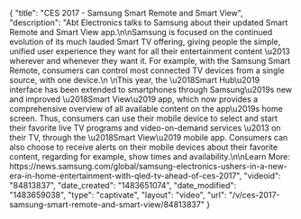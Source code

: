 {
    "title": "CES 2017 - Samsung Smart Remote and Smart View",
    "description": "Abt Electronics talks to Samsung about their updated Smart Remote and Smart View app.\n\nSamsung is focused on the continued evolution of its much lauded Smart TV offering, giving people the simple, unified user experience they want for all their entertainment content \u2013 wherever and whenever they want it. For example, with the Samsung Smart Remote, consumers can control most connected TV devices from a single source, with one device.\n \nThis year, the \u2018Smart Hub\u2019 interface has been extended to smartphones through Samsung\u2019s new and improved \u2018Smart View\u2019 app, which now provides a comprehensive overview of all available content on the app\u2019s home screen. Thus, consumers can use their mobile device to select and start their favorite live TV programs and video-on-demand services \u2013 on their TV, through the \u2018Smart View\u2019 mobile app. Consumers can also choose to receive alerts on their mobile devices about their favorite content, regarding for example, show times and availability.\n\nLearn More: https:\/\/news.samsung.com\/global\/samsung-electronics-ushers-in-a-new-era-in-home-entertainment-with-qled-tv-ahead-of-ces-2017",
    "videoid": "84813837",
    "date_created": "1483651074",
    "date_modified": "1483659038",
    "type": "captivate",
    "layout": "video",
    "url": "\/v\/ces-2017-samsung-smart-remote-and-smart-view\/84813837"
}